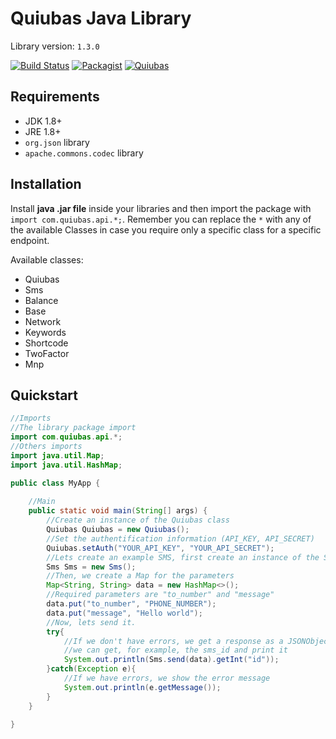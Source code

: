 # Quiubas Java Library

Library version: `1.3.0`

[![Build Status](https://travis-ci.org/quiubas/quiubas-java.svg?branch=master)](https://travis-ci.org/quiubas/quiubas-java) [![Packagist](https://img.shields.io/packagist/l/doctrine/orm.svg)]() [![Quiubas](https://img.shields.io/badge/version-1.2-brightgreen.svg)]() 

## Requirements
- JDK 1.8+
- JRE 1.8+
- `org.json` library
- `apache.commons.codec` library

## Installation

Install **java .jar file** inside your libraries and then import the package with `import com.quiubas.api.*;`. Remember you can replace the `*` with any of the available Classes in case you require only a specific class for a specific endpoint.

Available classes:
- Quiubas
- Sms
- Balance
- Base
- Network
- Keywords
- Shortcode
- TwoFactor
- Mnp

## Quickstart

```java
//Imports
//The library package import
import com.quiubas.api.*;
//Others imports
import java.util.Map;
import java.util.HashMap;

public class MyApp {
    
    //Main
    public static void main(String[] args) {
        //Create an instance of the Quiubas class
        Quiubas Quiubas = new Quiubas();
        //Set the authentification information (API_KEY, API_SECRET)
        Quiubas.setAuth("YOUR_API_KEY", "YOUR_API_SECRET");
        //Lets create an example SMS, first create an instance of the Sms class
        Sms Sms = new Sms();
        //Then, we create a Map for the parameters
        Map<String, String> data = new HashMap<>();
        //Required parameters are "to_number" and "message"
        data.put("to_number", "PHONE_NUMBER");
        data.put("message", "Hello world");
        //Now, lets send it.
        try{
            //If we don't have errors, we get a response as a JSONObject, so
            //we can get, for example, the sms_id and print it
            System.out.println(Sms.send(data).getInt("id"));
        }catch(Exception e){
            //If we have errors, we show the error message
            System.out.println(e.getMessage());
        }
    }
    
}

```
